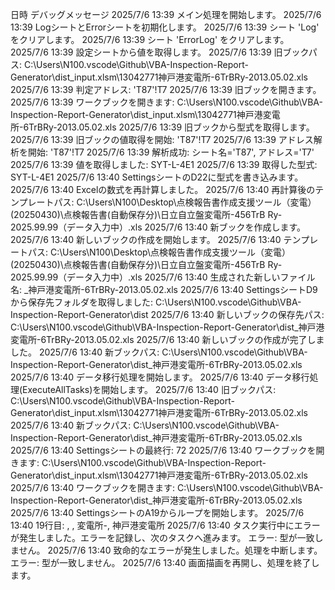 日時	デバッグメッセージ
2025/7/6 13:39	メイン処理を開始します。
2025/7/6 13:39	LogシートとErrorシートを初期化します。
2025/7/6 13:39	シート 'Log' をクリアします。
2025/7/6 13:39	シート 'ErrorLog' をクリアします。
2025/7/6 13:39	設定シートから値を取得します。
2025/7/6 13:39	旧ブックパス: C:\Users\N100\.vscode\Github\VBA-Inspection-Report-Generator\dist\_input.xlsm\13042771神戸港変電所-6TrBRy-2013.05.02.xls
2025/7/6 13:39	判定アドレス: 'T87'!T7
2025/7/6 13:39	旧ブックを開きます。
2025/7/6 13:39	ワークブックを開きます: C:\Users\N100\.vscode\Github\VBA-Inspection-Report-Generator\dist\_input.xlsm\13042771神戸港変電所-6TrBRy-2013.05.02.xls
2025/7/6 13:39	旧ブックから型式を取得します。
2025/7/6 13:39	旧ブックの値取得を開始: 'T87'!T7
2025/7/6 13:39	アドレス解析を開始: 'T87'!T7
2025/7/6 13:39	解析成功: シート名='T87', アドレス='T7'
2025/7/6 13:39	値を取得しました: SYT-L-4E1
2025/7/6 13:39	取得した型式: SYT-L-4E1
2025/7/6 13:40	SettingsシートのD22に型式を書き込みます。
2025/7/6 13:40	Excelの数式を再計算しました。
2025/7/6 13:40	再計算後のテンプレートパス: C:\Users\N100\Desktop\点検報告書作成支援ツール（変電）(20250430)\点検報告書(自動保存分)\日立自立盤変電所-456TrB Ry-2025.99.99（データ入力中）.xls
2025/7/6 13:40	新ブックを作成します。
2025/7/6 13:40	新しいブックの作成を開始します。
2025/7/6 13:40	テンプレートパス: C:\Users\N100\Desktop\点検報告書作成支援ツール（変電）(20250430)\点検報告書(自動保存分)\日立自立盤変電所-456TrB Ry-2025.99.99（データ入力中）.xls
2025/7/6 13:40	生成された新しいファイル名: _神戸港変電所-6TrBRy-2013.05.02.xls
2025/7/6 13:40	SettingsシートD9から保存先フォルダを取得しました: C:\Users\N100\.vscode\Github\VBA-Inspection-Report-Generator\dist
2025/7/6 13:40	新しいブックの保存先パス: C:\Users\N100\.vscode\Github\VBA-Inspection-Report-Generator\dist\_神戸港変電所-6TrBRy-2013.05.02.xls
2025/7/6 13:40	新しいブックの作成が完了しました。
2025/7/6 13:40	新ブックパス: C:\Users\N100\.vscode\Github\VBA-Inspection-Report-Generator\dist\_神戸港変電所-6TrBRy-2013.05.02.xls
2025/7/6 13:40	データ移行処理を開始します。
2025/7/6 13:40	データ移行処理(ExecuteAllTasks)を開始します。
2025/7/6 13:40	旧ブックパス: C:\Users\N100\.vscode\Github\VBA-Inspection-Report-Generator\dist\_input.xlsm\13042771神戸港変電所-6TrBRy-2013.05.02.xls
2025/7/6 13:40	新ブックパス: C:\Users\N100\.vscode\Github\VBA-Inspection-Report-Generator\dist\_神戸港変電所-6TrBRy-2013.05.02.xls
2025/7/6 13:40	Settingsシートの最終行: 72
2025/7/6 13:40	ワークブックを開きます: C:\Users\N100\.vscode\Github\VBA-Inspection-Report-Generator\dist\_input.xlsm\13042771神戸港変電所-6TrBRy-2013.05.02.xls
2025/7/6 13:40	ワークブックを開きます: C:\Users\N100\.vscode\Github\VBA-Inspection-Report-Generator\dist\_神戸港変電所-6TrBRy-2013.05.02.xls
2025/7/6 13:40	SettingsシートのA19からループを開始します。
2025/7/6 13:40	19行目: , , 変電所-, 神戸港変電所
2025/7/6 13:40	タスク実行中にエラーが発生しました。エラーを記録し、次のタスクへ進みます。 エラー: 型が一致しません。
2025/7/6 13:40	致命的なエラーが発生しました。処理を中断します。 エラー: 型が一致しません。
2025/7/6 13:40	画面描画を再開し、処理を終了します。
